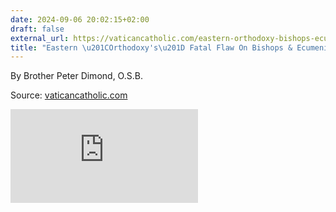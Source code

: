 ```yaml
---
date: 2024-09-06 20:02:15+02:00
draft: false
external_url: https://vaticancatholic.com/eastern-orthodoxy-bishops-ecumenical-councils/
title: "Eastern \u201COrthodoxy's\u201D Fatal Flaw On Bishops & Ecumenical Councils"
---
```





By Brother Peter Dimond, O.S.B.

Source: [vaticancatholic.com](https://vaticancatholic.com/eastern-orthodoxy-bishops-ecumenical-councils/)

<iframe src="https://www.youtube.com/embed/_35whxfeY2I?rel=0" frameborder="0" allow="accelerometer; autoplay; clipboard-write; encrypted-media; gyroscope; picture-in-picture" allowfullscreen></iframe>
